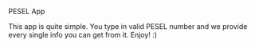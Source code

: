 PESEL App

This app is quite simple. You type in valid PESEL number and we provide every single info you can get from it. Enjoy! :)
